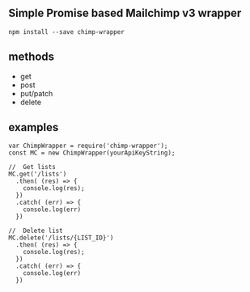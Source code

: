 ## Simple Promise based Mailchimp v3 wrapper

    npm install --save chimp-wrapper


## methods
  - get
  - post
  - put/patch
  - delete

## examples
    var ChimpWrapper = require('chimp-wrapper');
    const MC = new ChimpWrapper(yourApiKeyString);

    //  Get lists
    MC.get('/lists')
      .then( (res) => {
        console.log(res);
      })
      .catch( (err) => {
        console.log(err)
      })

    //  Delete list
    MC.delete('/lists/{LIST_ID}')
      .then( (res) => {
        console.log(res);
      })
      .catch( (err) => {
        console.log(err)
      })
